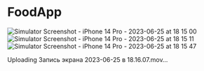 # FoodApp
![Simulator Screenshot - iPhone 14 Pro - 2023-06-25 at 18 15 00](https://github.com/Kamenchukov/FoodApp/assets/77745444/d76d7575-2403-49a3-8f9c-652571a6d18f)
![Simulator Screenshot - iPhone 14 Pro - 2023-06-25 at 18 15 11](https://github.com/Kamenchukov/FoodApp/assets/77745444/4cd8f54f-a5f0-471f-9ec5-95c68b2a1102)
![Simulator Screenshot - iPhone 14 Pro - 2023-06-25 at 18 15 47](https://github.com/Kamenchukov/FoodApp/assets/77745444/60bbbff2-cbc4-4863-8a85-9d61721505c4)



Uploading Запись экрана 2023-06-25 в 18.16.07.mov…

